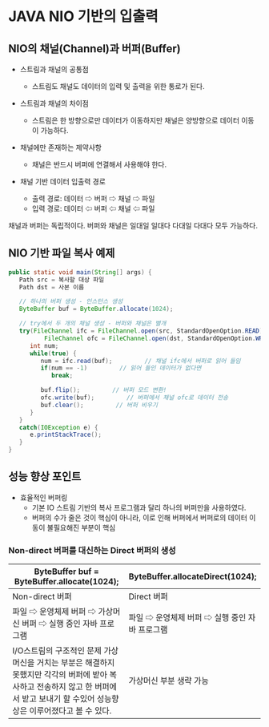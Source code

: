 # JAVA NIO 기반의 입출력


## NIO의 채널(Channel)과 버퍼(Buffer)
- 스트림과 채널의 공통점
  - 스트림도 채널도 데이터의 입력 및 출력을 위한 통로가 된다.

- 스트림과 채널의 차이점
  - 스트림은 한 방향으로만 데이터가 이동하지만 채널은 양방향으로 데이터 이동이 가능하다.

- 채널에만 존재하는 제약사항
  - 채널은 반드시 버퍼에 연결해서 사용해야 한다.

- 채널 기반 데이터 입출력 경로
  - 출력 경로: 데이터 ⇨ 버퍼 ⇨ 채널 ⇨ 파일
  - 입력 경로: 데이터 ⇦ 버퍼 ⇦ 채널 ⇦ 파일

채널과 버퍼는 독립적이다. 버퍼와 채널은 일대일 일대다 다대일 다대다 모두 가능하다.

## NIO 기반 파일 복사 예제

```java
public static void main(String[] args) {
   Path src = 복사할 대상 파일
   Path dst = 사본 이름 

   // 하나의 버퍼 생성 - 인스턴스 생성
   ByteBuffer buf = ByteBuffer.allocate(1024);

   // try에서 두 개의 채널 생성 - 버퍼와 채널은 별개
   try(FileChannel ifc = FileChannel.open(src, StandardOpenOption.READ);
          FileChannel ofc = FileChannel.open(dst, StandardOpenOption.WRITE, StandardOpenOption.CREATE)) {
      int num;
      while(true) {
         num = ifc.read(buf);         // 채널 ifc에서 버퍼로 읽어 들임
         if(num == -1)         // 읽어 들인 데이터가 없다면
            break;

         buf.flip();         // 버퍼 모드 변환!
         ofc.write(buf);         // 버퍼에서 채널 ofc로 데이터 전송
         buf.clear();         // 버퍼 비우기
      }
   }
   catch(IOException e) {
      e.printStackTrace();
   }
}
```

## 성능 향상 포인트

- 효율적인 버퍼링
  - 기본 IO 스트림 기반의 복사 프로그램과 달리 하나의 버퍼만을 사용하였다.
  - 버퍼의 수가 줄은 것이 핵심이 아니라, 이로 인해 버퍼에서 버퍼로의 데이터 이동이 불필요해진 부분이 핵심

### Non-direct 버퍼를 대신하는 Direct 버퍼의 생성

|ByteBuffer buf = ByteBuffer.allocate(1024);|ByteBuffer.allocateDirect(1024);|
|---|---|
|Non-direct 버퍼|Direct 버퍼|
|파일 ⇨ 운영체제 버퍼 ⇨ 가상머신 버퍼 ⇨ 실행 중인 자바 프로그램|파일 ⇨ 운영체제 버퍼 ⇨ 실행 중인 자바 프로그램|
|I/O스트림의 구조적인 문제 가상머신을 거치는 부분은 해결하지 못했지만 각각의 버퍼에 받아 복사하고 전송하지 않고 한 버퍼에서 받고 보내기 할 수있어 성능향상은 이루어졌다고 볼 수 있다.|가상머신 부분 생략 가능|

